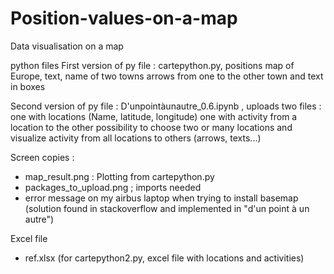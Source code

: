# Position-values-on-a-map
Data visualisation on a map

python files
First version of py file  : cartepython.py, positions map of Europe, text, name of two towns arrows from one to the other town and text in boxes

Second version of py file : D'unpointàunautre_0.6.ipynb ,  uploads two files : one with locations (Name, latitude, longitude)
                                                                                     one with activity from a location to the other 
                            possibility to choose two or many locations and visualize activity from all locations to others (arrows, texts...)
                            

Screen copies :
- map_result.png : Plotting from cartepython.py
- packages_to_upload.png ; imports needed
- error message on my airbus laptop when trying to install basemap (solution found in stackoverflow and implemented in "d'un point à un autre")

Excel file
- ref.xlsx (for cartepython2.py, excel file with locations and activities)
                           
